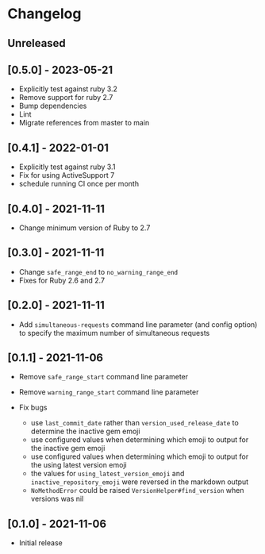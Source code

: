 # Changelog

## Unreleased

## [0.5.0] - 2023-05-21

- Explicitly test against ruby 3.2
- Remove support for ruby 2.7
- Bump dependencies
- Lint
- Migrate references from master to main

## [0.4.1] - 2022-01-01

- Explicitly test against ruby 3.1
- Fix for using ActiveSupport 7
- schedule running CI once per month

## [0.4.0] - 2021-11-11

- Change minimum version of Ruby to 2.7

## [0.3.0] - 2021-11-11

- Change `safe_range_end` to `no_warning_range_end`
- Fixes for Ruby 2.6 and 2.7

## [0.2.0] - 2021-11-11

- Add `simultaneous-requests` command line parameter (and config option) to specify the maximum number of simultaneous requests

## [0.1.1] - 2021-11-06

- Remove `safe_range_start` command line parameter
- Remove `warning_range_start` command line parameter

- Fix bugs
  - use `last_commit_date` rather than `version_used_release_date` to determine the inactive gem emoji
  - use configured values when determining which emoji to output for the inactive gem emoji
  - use configured values when determining which emoji to output for the using latest version emoji
  - the values for `using_latest_version_emoji` and `inactive_repository_emoji` were reversed in the markdown output
  - `NoMethodError` could be raised `VersionHelper#find_version` when versions was nil

## [0.1.0] - 2021-11-06

- Initial release
